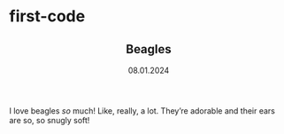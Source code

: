 # first-code
<html>
 <head>
   <title>Title</title>
   <meta http-equiv="Content-Type" content="text / html; charset=utf-8">
 </head>
 <body> 
<article>
  <header>
    <h1>Beagles</h1>
    <time>08.01.2024</time>
  </header>
  <p>I love beagles <em>so</em> much! Like, really, a lot. They’re adorable and their ears are so, so snugly soft!</p>
</article>
 </body> 
</html>
